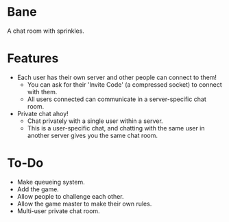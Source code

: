# Bane
A chat room with sprinkles.

# Features
* Each user has their own server and other people can connect to them!
  * You can ask for their 'Invite Code' (a compressed socket) to connect with them.
  * All users connected can communicate in a server-specific chat room.
* Private chat ahoy!
  * Chat privately with a single user within a server.
  * This is a user-specific chat, and chatting with the same user in another server gives you the same chat room.

# To-Do
* Make queueing system.
* Add the game.
* Allow people to challenge each other.
* Allow the game master to make their own rules.
* Multi-user private chat room.
